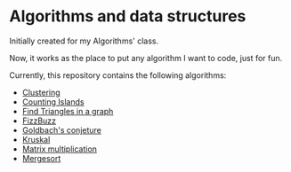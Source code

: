 # Algorithms and data structures

Initially created for my Algorithms' class.

Now, it works as the place to put any algorithm I want to code, just for fun.

Currently, this repository contains the following algorithms:

* [Clustering](https://github.com/ferSoto/algorithms-and-data-structures/tree/master/Conglomerate)
* [Counting Islands](https://github.com/ferSoto/algorithms-and-data-structures/tree/master/islands-dfs)
* [Find Triangles in a graph](https://github.com/ferSoto/algorithms-and-data-structures/tree/master/Triangles)
* [FizzBuzz](https://github.com/ferSoto/algorithms-and-data-structures/tree/master/fizzbuzz)
* [Goldbach's conjeture](https://github.com/ferSoto/algorithms-and-data-structures/tree/master/goldback-conjeture)
* [Kruskal](https://github.com/ferSoto/algorithms-and-data-structures/tree/master/Kruskal)
* [Matrix multiplication](https://github.com/ferSoto/algorithms-and-data-structures/tree/master/matrix-multiplication)
* [Mergesort](mergesort)
